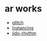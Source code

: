 # ar works

* [glitch](https://kitasenjudesign.github.io/ar/glitch/)
* [instancing](https://kitasenjudesign.github.io/ar/instancing/)
* [jido-rhythm](https://kitasenjudesign.com/jido-rhythm/)

